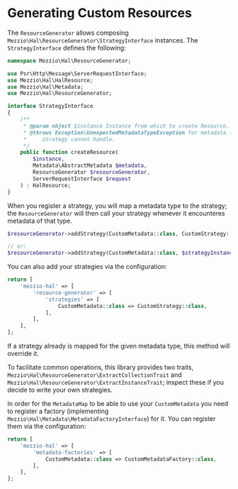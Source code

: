 # Generating Custom Resources

The `ResourceGenerator` allows composing `Mezzio\Hal\ResourceGenerator\StrategyInterface`
instances. The `StrategyInterface` defines the following:

```php
namespace Mezzio\Hal\ResourceGenerator;

use Psr\Http\Message\ServerRequestInterface;
use Mezzio\Hal\HalResource;
use Mezzio\Hal\Metadata;
use Mezzio\Hal\ResourceGenerator;

interface StrategyInterface
{
    /**
     * @param object $instance Instance from which to create Resource.
     * @throws Exception\UnexpectedMetadataTypeException for metadata types the
     *     strategy cannot handle.
     */
    public function createResource(
        $instance,
        Metadata\AbstractMetadata $metadata,
        ResourceGenerator $resourceGenerator,
        ServerRequestInterface $request
    ) : HalResource;
}
```

When you register a strategy, you will map a metadata type to the strategy; the
`ResourceGenerator` will then call your strategy whenever it encounteres
metadata of that type.

```php
$resourceGenerator->addStrategy(CustomMetadata::class, CustomStrategy::class);

// or:
$resourceGenerator->addStrategy(CustomMetadata::class, $strategyInstance);
```

You can also add your strategies via the configuration:

```php
return [
    'mezzio-hal' => [
        'resource-generator' => [
            'strategies' => [
                CustomMetadata::class => CustomStrategy::class,
            ],
        ],
    ],
];
```

If a strategy already is mapped for the given metadata type, this method will
override it.

To facilitate common operations, this library provides two traits,
`Mezzio\Hal\ResourceGenerator\ExtractCollectionTrait` and
`Mezzio\Hal\ResourceGenerator\ExtractInstanceTrait`; inspect these if you
decide to write your own strategies.

In order for the `MetadataMap` to be able to use your `CustomMetadata` you need to register
a factory (implementing `Mezzio\Hal\Metadata\MetadataFactoryInterface`) for it.
You can register them via the configuration:

```php
return [
    'mezzio-hal' => [
        'metadata-factories' => [
            CustomMetadata::class => CustomMetadataFactory::class,
        ],
    ],
];
```
